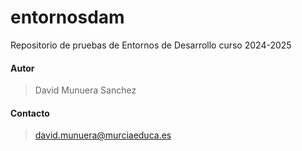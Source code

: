 # entornosdam
Repositorio de pruebas de Entornos de Desarrollo curso 2024-2025


#### Autor
> David Munuera Sanchez

#### Contacto
> david.munuera@murciaeduca.es
